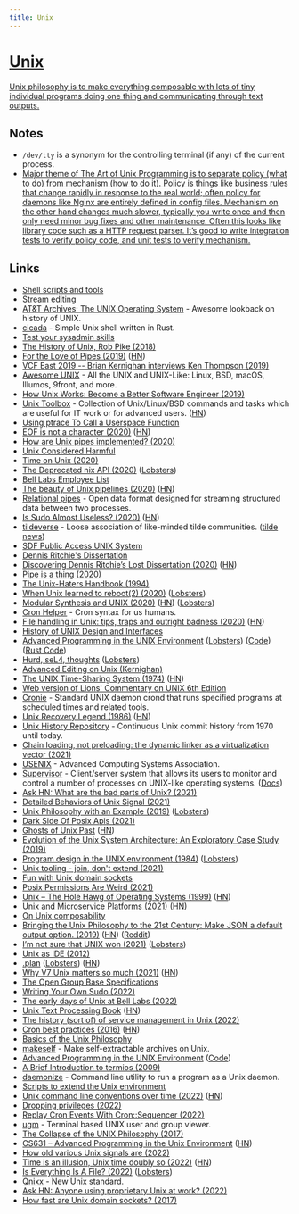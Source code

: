 ```yaml
---
title: Unix
---
```


# [Unix](http://en.wikipedia.org/wiki/Unix)

[Unix philosophy is to make everything composable with lots of tiny individual programs doing one thing and communicating through text outputs.](https://twitter.com/chigbarg/status/1466497684953440259)

## Notes

- `/dev/tty` is a synonym for the controlling terminal (if any) of the current process.
- [Major theme of The Art of Unix Programming is to separate policy (what to do) from mechanism (how to do it). Policy is things like business rules that change rapidly in response to the real world; often policy for daemons like Nginx are entirely defined in config files. Mechanism on the other hand changes much slower, typically you write once and then only need minor bug fixes and other maintenance. Often this looks like library code such as a HTTP request parser. It’s good to write integration tests to verify policy code, and unit tests to verify mechanism.](https://lobste.rs/s/rgqg1v/what_functions_why_functions)

## Links

- [Shell scripts and tools](https://yoshuawuyts.gitbooks.io/knowledge/content/unix/unix.html)
- [Stream editing](https://yoshuawuyts.gitbooks.io/knowledge/content/unix/streams.html)
- [AT&T Archives: The UNIX Operating System](https://www.youtube.com/watch?v=tc4ROCJYbm0&t=4m8s) - Awesome lookback on history of UNIX.
- [cicada](https://github.com/mitnk/cicada) - Simple Unix shell written in Rust.
- [Test your sysadmin skills](https://github.com/trimstray/test-your-sysadmin-skills)
- [The History of Unix, Rob Pike (2018)](https://www.youtube.com/watch?v=_2NI6t2r_Hs)
- [For the Love of Pipes (2019)](https://blog.jessfraz.com/post/for-the-love-of-pipes/) ([HN](https://news.ycombinator.com/item?id=18967249))
- [VCF East 2019 -- Brian Kernighan interviews Ken Thompson (2019)](https://www.youtube.com/watch?time_continue=3&v=EY6q5dv_B-o)
- [Awesome UNIX](https://github.com/sirredbeard/Awesome-UNIX) - All the UNIX and UNIX-Like: Linux, BSD, macOS, Illumos, 9front, and more.
- [How Unix Works: Become a Better Software Engineer (2019)](https://neilkakkar.com/unix.html)
- [Unix Toolbox](http://cb.vu/unixtoolbox.xhtml) - Collection of Unix/Linux/BSD commands and tasks which are useful for IT work or for advanced users. ([HN](https://news.ycombinator.com/item?id=10022729))
- [Using ptrace To Call a Userspace Function](https://github.com/eklitzke/ptrace-call-userspace)
- [EOF is not a character (2020)](https://ruslanspivak.com/eofnotchar/) ([HN](https://news.ycombinator.com/item?id=22557412))
- [How are Unix pipes implemented? (2020)](https://toroid.org/unix-pipe-implementation)
- [Unix Considered Harmful](https://zge.us.to/unix-harmful.html)
- [Time on Unix (2020)](https://venam.nixers.net/blog/unix/2020/05/02/time-on-unix.html)
- [The Deprecated nix API (2020)](https://www.bitquabit.com/post/deprecated-nix-api/) ([Lobsters](https://lobste.rs/s/ojiulv/deprecated_nix_api))
- [Bell Labs Employee List](http://cm.bell-labs.co/who/)
- [The beauty of Unix pipelines (2020)](https://prithu.xyz/posts/unix-pipeline/) ([HN](https://news.ycombinator.com/item?id=23420786))
- [Relational pipes](https://relational-pipes.globalcode.info/v_0/index.xhtml) - Open data format designed for streaming structured data between two processes.
- [Is Sudo Almost Useless? (2020)](https://security.stackexchange.com/questions/232924/is-sudo-almost-useless) ([HN](https://news.ycombinator.com/item?id=23468456))
- [tildeverse](https://tildeverse.org/) - Loose association of like-minded tilde communities. ([tilde news](https://tilde.news/))
- [SDF Public Access UNIX System](https://sdf.org/)
- [Dennis Ritchie's Dissertation](https://minnie.tuhs.org/pipermail/tuhs/2020-August/021937.html)
- [Discovering Dennis Ritchie’s Lost Dissertation (2020)](https://computerhistory.org/blog/discovering-dennis-ritchies-lost-dissertation/) ([HN](https://news.ycombinator.com/item?id=23582070))
- [Pipe is a thing (2020)](https://blog.8-p.info/en/2020/06/16/pipe/)
- [The Unix-Haters Handbook (1994)](https://web.mit.edu/~simsong/www/ugh.pdf)
- [When Unix learned to reboot(2) (2020)](http://bsdimp.blogspot.com/2020/07/when-unix-learned-to-reboot2.html) ([Lobsters](https://lobste.rs/s/e0e0qe/when_unix_learned_reboot_2))
- [Modular Synthesis and UNIX (2020)](https://nora.codes/post/modular-synthesis-and-unix/) ([HN](https://news.ycombinator.com/item?id=24023727)) ([Lobsters](https://lobste.rs/s/cbtcax/modular_synthesis_unix))
- [Cron Helper](https://cron.help/) - Cron syntax for us humans.
- [File handling in Unix: tips, traps and outright badness (2020)](https://rachelbythebay.com/w/2020/08/11/files/) ([HN](https://news.ycombinator.com/item?id=24129113))
- [History of UNIX Design and Interfaces](https://github.com/penberg/unix-history)
- [Advanced Programming in the UNIX Environment](https://stevens.netmeister.org/631/) ([Lobsters](https://lobste.rs/s/zyt4hk/cs631_advanced_programming_unix)) ([Code](https://github.com/jschauma/cs631apue)) ([Rust Code](https://github.com/philippkeller/apue-rust))
- [Hurd, seL4, thoughts](https://nalaginrut.com/archives/2019/12/11/hurd%2c%20sel4%2c%20thoughts) ([Lobsters](https://lobste.rs/s/5bfhrj/hurd_sel4_thoughts))
- [Advanced Editing on Unix (Kernighan)](http://maibriz.de/unix/ultrix/etc/ae.pdf)
- [The UNIX Time-Sharing System (1974)](https://chsasank.github.io/classic_papers/unix-time-sharing-system.html) ([HN](https://news.ycombinator.com/item?id=24797312))
- [Web version of Lions' Commentary on UNIX 6th Edition](https://warsus.github.io/lions-/)
- [Cronie](https://github.com/cronie-crond/cronie) - Standard UNIX daemon crond that runs specified programs at scheduled times and related tools.
- [Unix Recovery Legend (1986)](https://www.ee.ryerson.ca/~elf/hack/recovery.html) ([HN](https://news.ycombinator.com/item?id=25491790))
- [Unix History Repository](https://github.com/dspinellis/unix-history-repo) - Continuous Unix commit history from 1970 until today.
- [Chain loading, not preloading: the dynamic linker as a virtualization vector (2021)](https://www.cs.kent.ac.uk/people/staff/srk21/blog/2021/01/04/)
- [USENIX](https://www.usenix.org/) - Advanced Computing Systems Association.
- [Supervisor](https://github.com/Supervisor/supervisor) - Client/server system that allows its users to monitor and control a number of processes on UNIX-like operating systems. ([Docs](http://supervisord.org/))
- [Ask HN: What are the bad parts of Unix? (2021)](https://news.ycombinator.com/item?id=26604833)
- [Detailed Behaviors of Unix Signal (2021)](https://www.dyx.name/posts/essays/signal.html)
- [Unix Philosophy with an Example (2019)](https://massimo-nazaria.github.io/blog/2019/03/02/unix-philosophy-with-an-example.html) ([Lobsters](https://lobste.rs/s/0zuri5/unix_philosophy_with_example))
- [Dark Side Of Posix Apis (2021)](https://vorner.github.io/2021/01/03/dark-side-of-posix-apis.html)
- [Ghosts of Unix Past](https://lwn.net/Articles/411845/) ([HN](https://news.ycombinator.com/item?id=27183784))
- [Evolution of the Unix System Architecture: An Exploratory Case Study (2019)](https://ieeexplore.ieee.org/document/8704965)
- [Program design in the UNIX environment (1984)](http://harmful.cat-v.org/cat-v/unix_prog_design.pdf) ([Lobsters](https://lobste.rs/s/a2k2pp/program_design_unix_environment_1984))
- [Unix tooling - join, don't extend (2021)](https://qmacro.org/2021/07/21/unix-tooling-join,-don't-extend/)
- [Fun with Unix domain sockets](https://simonwillison.net/2021/Jul/13/unix-domain-sockets/)
- [Posix Permissions Are Weird (2021)](https://paulcavallaro.com/blog/posix-permissions-are-weird/)
- [Unix – The Hole Hawg of Operating Systems (1999)](http://www.team.net/mjb/hawg.html) ([HN](https://news.ycombinator.com/item?id=28015229))
- [Unix and Microservice Platforms (2021)](https://blog.deref.io/unix-and-microservice-platforms/) ([HN](https://news.ycombinator.com/item?id=28039542))
- [On Unix composability](https://p.janouch.name/text/on-unix-composability.html)
- [Bringing the Unix Philosophy to the 21st Century: Make JSON a default output option. (2019)](https://blog.kellybrazil.com/2019/11/26/bringing-the-unix-philosophy-to-the-21st-century/) ([HN](https://news.ycombinator.com/item?id=28266193)) ([Reddit](https://www.reddit.com/r/programming/comments/pa4cbb/bringing_the_unix_philosophy_to_the_21st_century/))
- [I’m not sure that UNIX won (2021)](https://rubenerd.com/im-not-sure-that-unix-won/) ([Lobsters](https://lobste.rs/s/ezqjv5/i_m_not_sure_unix_won))
- [Unix as IDE (2012)](https://blog.sanctum.geek.nz/series/unix-as-ide/)
- [.plan](https://plan.cat/) ([Lobsters](https://lobste.rs/s/woxgih/plan)) ([HN](https://news.ycombinator.com/item?id=29248368))
- [Why V7 Unix matters so much (2021)](https://utcc.utoronto.ca/~cks/space/blog/unix/V7WhyItMattersSoMuch) ([HN](https://news.ycombinator.com/item?id=29308246))
- [The Open Group Base Specifications](https://pubs.opengroup.org/onlinepubs/9699919799.2018edition/)
- [Writing Your Own Sudo (2022)](https://rtpg.co/2022/02/13/your-own-sudo.html)
- [The early days of Unix at Bell Labs (2022)](https://www.youtube.com/watch?v=ECCr_KFl41E)
- [Unix Text Processing Book](https://github.com/larrykollar/Unix-Text-Processing) ([HN](https://news.ycombinator.com/item?id=30396667))
- [The history (sort of) of service management in Unix (2022)](https://utcc.utoronto.ca/~cks/space/blog/unix/ServiceManagementHistory)
- [Cron best practices (2016)](https://blog.sanctum.geek.nz/cron-best-practices/) ([HN](https://news.ycombinator.com/item?id=30636872))
- [Basics of the Unix Philosophy](https://homepage.cs.uri.edu/~thenry/resources/unix_art/ch01s06.html)
- [makeself](https://github.com/megastep/makeself) - Make self-extractable archives on Unix.
- [Advanced Programming in the UNIX Environment](https://people.cs.nctu.edu.tw/~chuang/courses/unixprog/) ([Code](https://github.com/ss8651twtw/Unix-Programming))
- [A Brief Introduction to termios (2009)](https://blog.nelhage.com/2009/12/a-brief-introduction-to-termios/)
- [daemonize](https://github.com/bmc/daemonize) - Command line utility to run a program as a Unix daemon.
- [Scripts to extend the Unix environment](https://github.com/thrig/scripts)
- [Unix command line conventions over time (2022)](https://blog.liw.fi/posts/2022/05/07/unix-cli/) ([HN](https://news.ycombinator.com/item?id=31293032))
- [Dropping privileges (2022)](https://blog.habets.se/2022/03/Dropping-privileges.html)
- [Replay Cron Events With Cron::Sequencer (2022)](https://leejo.github.io/2022/06/02/cron_sequencer/)
- [ugm](https://github.com/ariasmn/ugm) - Terminal based UNIX user and group viewer.
- [The Collapse of the UNIX Philosophy (2017)](https://kukuruku.co/post/the-collapse-of-the-unix-philosophy/)
- [CS631 – Advanced Programming in the Unix Environment](https://stevens.netmeister.org/631/) ([HN](https://news.ycombinator.com/item?id=33140795))
- [How old various Unix signals are (2022)](https://utcc.utoronto.ca/~cks/space/blog/unix/SignalsHowOld)
- [Time is an illusion, Unix time doubly so (2022)](https://www.netmeister.org/blog/epoch.html) ([HN](https://news.ycombinator.com/item?id=33341652))
- [Is Everything Is A File? (2022)](https://blog.sunfishcode.online/is-everything-is-a-file/) ([Lobsters](https://lobste.rs/s/artq99/is_everything_is_file))
- [Qnixx](https://github.com/Qnixx/src) - New Unix standard.
- [Ask HN: Anyone using proprietary Unix at work? (2022)](https://news.ycombinator.com/item?id=34017934)
- [How fast are Unix domain sockets? (2017)](https://blog.myhro.info/2017/01/how-fast-are-unix-domain-sockets)
